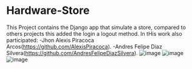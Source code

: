 # Hardware-Store
This Project contains the Django app that simulate a store, compared to others projects this added the login a logout method.
In tHis work also participated: 
-Jhon Alexis Piracoca Arcos(https://github.com/AlexisPiracoca).
-Andres Felipe Diaz Silvera(https://github.com/AndresFelipeDiazSilvera).
![image](https://user-images.githubusercontent.com/62716464/165648055-0a565740-e112-448a-a5cd-90e2e9c795fd.png)
![image](https://user-images.githubusercontent.com/62716464/165648189-9c6dae03-7e85-4f69-a55a-128b5a9d4385.png)
![image](https://user-images.githubusercontent.com/62716464/165648208-e8517744-9c2d-42ae-a2f4-9c59c5563db0.png)


